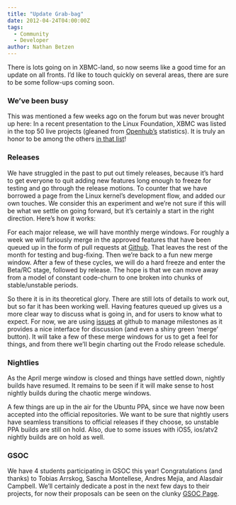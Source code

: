 ```yaml
---
title: "Update Grab-bag"
date: 2012-04-24T04:00:00Z
tags:
  - Community
  - Developer
author: Nathan Betzen
---
```


There is lots going on in XBMC-land, so now seems like a good time for an update on all fronts. I’d like to touch quickly on several areas, there are sure to be some follow-ups coming soon.

### We’ve been busy

This was mentioned a few weeks ago on the forum but was never brought up here: In a recent presentation to the Linux Foundation, XBMC was listed in the top 50 live projects (gleaned from [Openhub’s](https://www.openhub.net/) statistics). It is truly an honor to be among the others [in that list](/images/blog/opensource_top50.webp)!

### Releases

We have struggled in the past to put out timely releases, because it’s hard to get everyone to quit adding new features long enough to freeze for testing and go through the release motions. To counter that we have borrowed a page from the Linux kernel’s development flow, and added our own touches. We consider this an experiment and we’re not sure if this will be what we settle on going forward, but it’s certainly a start in the right direction. Here’s how it works:

For each major release, we will have monthly merge windows. For roughly a week we will furiously merge in the approved features that have been queued up in the form of pull requests at [Github](https://github.com/xbmc/xbmc). That leaves the rest of the month for testing and bug-fixing. Then we’re back to a fun new merge window. After a few of these cycles, we will do a hard freeze and enter the Beta/RC stage, followed by release. The hope is that we can move away from a model of constant code-churn to one broken into chunks of stable/unstable periods.

So there it is in its theoretical glory. There are still lots of details to work out, but so far it has been working well. Having features queued up gives us a more clear way to discuss what is going in, and for users to know what to expect. For now, we are using [issues](https://github.com/xbmc/xbmc/issues) at github to manage milestones as it provides a nice interface for discussion (and even a shiny green ‘merge’ button). It will take a few of these merge windows for us to get a feel for things, and from there we’ll begin charting out the Frodo release schedule.

### Nightlies

As the April merge window is closed and things have settled down, nightly builds have resumed. It remains to be seen if it will make sense to host nightly builds during the chaotic merge windows.

A few things are up in the air for the Ubuntu PPA, since we have now been accepted into the official repositories. We want to be sure that nightly users have seamless transitions to official releases if they choose, so unstable PPA builds are still on hold. Also, due to some issues with iOS5, ios/atv2 nightly builds are on hold as well.

### GSOC

We have 4 students participating in GSOC this year! Congratulations (and thanks) to Tobias Arrskog, Sascha Montellese, Andres Mejia, and Alasdair Campbell. We’ll certainly dedicate a post in the next few days to their projects, for now their proposals can be seen on the clunky [GSOC Page](https://www.google-melange.com/archive/gsoc/2012).

